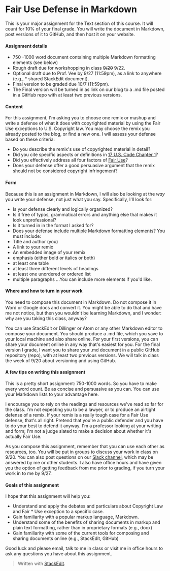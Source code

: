 # Fair Use Defense in Markdown
This is your major assignment for the Text section of this course. It will count for 10% of your final grade. You will write the document in Markdown, post versions of it to GitHub, and then host it on your website.

#### Assignment details
* 750 -1000 word document containing multiple Markdown formatting elements (see below)
* Rough draft due for workshopping in class ~~9/20~~ 9/22.
* Optional draft due to Prof. Vee by 9/27 (11:59pm), as a link to anywhere (e.g., * shared StackEdit document).
* Final version to be graded due 10/7 (11:59pm).
* The Final version will be turned in as link on our blog to a .md file posted in a GitHub repo with at least two previous versions.

#### Content
For this assignment, I'm asking you to choose one remix or mashup and write a defense of what it does with copyrighted material by using the Fair Use exceptions to U.S. Copyright law. You may choose the remix you already posted to the blog, or find a new one. I will assess your defense based on these criteria:
* Do you describe the remix's use of copyrighted material in detail?
* Did you cite specific aspects or definitions in [17 U.S. Code Chapter 1](https://www.law.cornell.edu/uscode/text/17/chapter-1)?
* Did you effectively address all four factors of [Fair Use](http://fairuse.stanford.edu/overview/fair-use/)?
* Does your defense offer a good persuasive argument that the remix should not be considered copyright infringement?

#### Form
Because this is an assignment in Markdown, I will also be looking at the _way_ you write your defense, not just what you say. Specifically, I'll look for:

* Is your defense clearly and logically organized?
* Is it free of typos, grammatical errors and anything else that makes it look unprofessional?
* Is it turned in in the format I asked for?
* Does your defense include multiple Markdown formatting elements? You must include:
 * Title and author (you)
 * A link to your remix
 * An embedded image of your remix
 * emphasis (either bold or italics or both)
 * at least one table
 * at least three different levels of headings
 * at least one unordered or ordered list
 * multiple paragraphs
...You can include more elements if you'd like.

#### Where and how to turn in your work
You need to compose this document in Markdown. Do not compose it in Word or Google docs and convert it. You might be able to do that and have me not notice, but then you wouldn't be learning Markdown, and I wonder: why are you taking this class, anyway?

You can use StackEdit or Dillinger or Atom or any other Markdown editor to compose your document. You should produce a .md file, which you save to your local machine and also share online. For your first versions, you can share your document online in any way that's easiest for you. For the final version I grade, I want you to share your .md document in a public GitHub repository (repo), with at least two previous versions. We will talk in class the week of 9/20 about versioning and using GitHub.


#### A few tips on writing this assignment
This is a pretty short assignment: 750-1000 words. So you have to make every word count. Be as concise and persuasive as you can. You can use your Markdown lists to your advantage here.

I encourage you to rely on the readings and resources we've read so far for the class. I'm not expecting you to be a lawyer, or to produce an airtight defense of a remix. If your remix is a really tough case for a Fair Use defense, that's all right. Pretend that you're a public defender and you have to do your best to defend it anyway. I'm a professor looking at your writing and form; I'm not a judge slated to make a decision about whether it's actually Fair Use.  

As you compose this assignment, remember that you can use each other as resources, too. You will be put in groups to discuss your work in class on 9/20. You can also post questions on our [Slack channel](https://2016cdm.slack.com), which may be answered by me or other students. I also have office hours and have given you the option of getting feedback from me prior to grading, if you turn your work in to me by 9/27.

#### Goals of this assignment
I hope that this assignment will help you:

* Understand and apply the debates and particulars about Copyright Law and Fair * Use exception to a specific case.
* Gain familiarity with a popular markup language, Markdown.
* Understand some of the benefits of sharing documents in markup and plain text formatting, rather than in proprietary formats (e.g., docx)
* Gain familiarity with some of the current tools for composing and sharing documents online (e.g., StackEdit, GitHub)

Good luck and please email, talk to me in class or visit me in office hours to ask any questions you have about this assignment.



> Written with [StackEdit](https://stackedit.io/).
